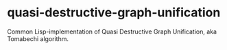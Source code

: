 # quasi-destructive-graph-unification
Common Lisp-implementation of Quasi Destructive Graph Unification, aka Tomabechi algorithm.

